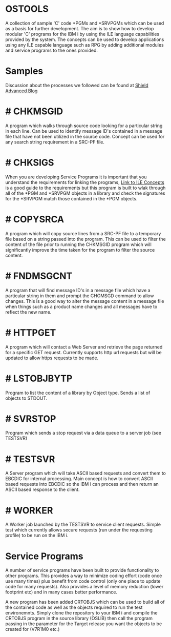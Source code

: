 # OSTOOLS
A collection of sample 'C' code *PGMs and *SRVPGMs which can be used as a basis for further development. The aim is to show how to develop modular 'C' programs for the IBM i 
by using the ILE language capabilities provided by the system. The concepts can be used to develop applications using any ILE capable language such as RPG by adding additional 
modules and service programs to the ones provided.
# Samples
Discussion about the processes we followed can be found at [Shield Advanced Blog](https://www.shieldadvanced.com/Blog/?s=Let%27s+%27C%27)
# # CHKMSGID
A program which walks through source code looking for a particular string in each line. Can be used to identify message ID's contained in a message file that have not been utilized
in the source code. Concept can be used for any search string requirement in a SRC-PF file.

# # CHKSIGS
When you are developing Service Programs it is important that you understand the requirements for linking the programs, [Link to ILE Concepts](https://www.ibm.com/support/knowledgecenter/ssw_ibm_i_73/ilec/sc415606.pdf)
is a good guide to the requirements but this program is built to wlak through all of the *PGM and *SRVPGM objects in a library and check the signatures for the *SRVPGM match those
contained in the *PGM objects.

# # COPYSRCA
A program which will copy source lines from a SRC-PF file to a temporary file based on a string passed into the program. This can be used to filter the content of the file prior to 
running the CHKMSGID program which will significantly improve the time taken for the program to filter the source content.

# # FNDMSGCNT
A program that will find message ID's in a message file which have a particular string in them and prompt the CHGMSGD command to allow changes. This is a good way to alter the message
content in a message file when things such as a product name changes and all messages have to reflect the new name.

# # HTTPGET
A program which will contact a Web Server and retrieve the page returned for a specific GET request. Currently supports http url requests but will be updated to allow https requests to be made.

# # LSTOBJBYTP
Program to list the content of a library by Object type. Sends a list of objects to STDOUT.

# # SVRSTOP
Program which sends a stop request via a data queue to a server job (see TESTSVR)

# # TESTSVR
A Server program which will take ASCII based requests and convert them to EBCDIC for internal processing. Main concept is how to convert ASCII based requests into EBCDIC so the IBM i can process
and then return an ASCII based response to the client.

# # WORKER
A Worker job launched by the TESTSVR to service client requests. Simple test which currently allows secure requests (run under the requesting profile) to be run on the IBM i.

# Service Programs
A number of service programs have been built to provide functionality to other programs. This provides a way to minimize coding effort (code once use many times) plus benefit from code control
(only one place to update code for many requests). Also provides a level of memory reduction (lower footprint etc) and in many cases better performance.

A new program has been added CRTOBJS which can be used to build all of the contained code as well as the objects required to run the test environemnts. Simply clone the repository
to your IBM i and compile the CRTOBJS program in the source library (OSLIB) then call the program passing in the parameter for the Target release you want the objects to be created
for (V7R1M0 etc.)     
